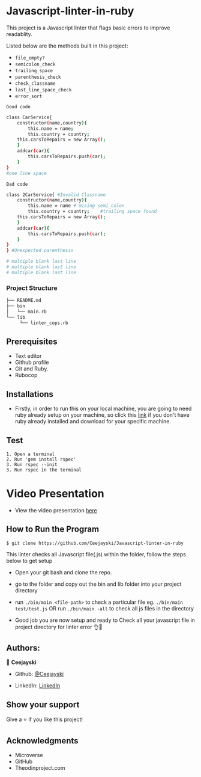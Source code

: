 # Javascript-linter-in-ruby
This project is a Javascript linter that flags basic errors to improve readablity.

Listed below are the methods built in this project:

-   `file_empty?`
-   `semicolon_check` 
-   `trailing_space`
-   `parenthesis_check`
-   `check_classname`
-   `last_line_space_check`
-   `error_sort`

`Good code`

```bash
class CarService{
    constructor(name,country){
        this.name = name;
        this.country = country;
    this.carsToRepairs = new Array();
    }
    addcar(car){
        this.carsToRepairs.push(car);
    }
}
#one line space
```
`Bad code`

```bash
class 2CarService{ #Invalid Classname 
    constructor(name,country){
        this.name = name # mising semi_colon
        this.country = country;    #trailing space found
    this.carsToRepairs = new Array();
    }
    addcar(car){
        this.carsToRepairs.push(car);
    }
}
} #Unexpected parenthesis

# multiple blank last line
# multiple blank last line
# multiple blank last line
```



### Project Structure

```bash 
├── README.md
├── bin
│   └── main.rb
└── lib
     └── linter_cops.rb

```

## Prerequisites
-  Text editor
-  Github profile
-  Git and Ruby.
-  Rubocop

## Installations

- Firstly, in order to run this on your local machine, you are going to need ruby already setup on your machine, so click this [link](https://rubyinstaller.org/) if you don't have ruby already installed and download for your specific machine.

## Test
    1. Open a terminal
    2. Run 'gem install rspec'
    3. Run rspec --init
    3. Run rspec in the terminal

# Video Presentation

- View the video presentation [here](https://www.loom.com/share/e10bc7889fba4f6f92ee72c326b8a17f)

## How to Run the Program

```
$ git clone https://github.com/Ceejayski/Javascript-linter-in-ruby
```
This linter checks all Javascript file(.js) within the folder, follow the steps below to get setup
- Open your git bash and clone the repo.

- go to the folder and copy out the bin and lib folder into your project directory

- run ```./bin/main <file-path>``` to check a particular file eg. ```./bin/main test/test.js``` OR run ```./bin/main -all``` to check all js files in the directory

- Good job you are now setup and ready to Check all your javascript file in project directory for linter error 👌🙌

## Authors:

👤 **Ceejayski**

- Github: [@Ceejayski](https://github.com/Ceejayski)

- LinkedIn: [LinkedIn](https://www.linkedin.com/in/chijioke-okoli-b0397a168/)

## Show your support

Give a ⭐️ if you like this project!

## Acknowledgments

- Microverse
- GitHub
- Theodinproject.com
